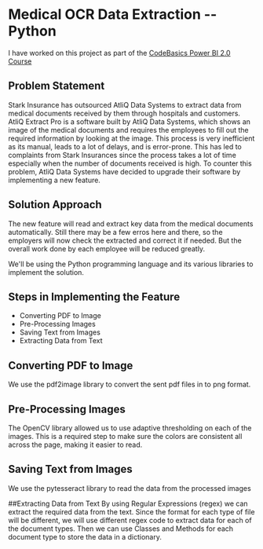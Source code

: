 # Medical OCR Data Extraction -- Python

I have worked on this project as part of the [CodeBasics Power BI 2.0 Course](https://codebasics.io/courses/python-for-beginner-and-intermediate-learners)

## Problem Statement

Stark Insurance has outsourced AtliQ Data Systems to extract data from medical documents received by them through hospitals and customers. AtliQ Extract Pro is a software built by AtliQ Data Systems, which shows an image of the medical documents and requires the employees to fill out the required information by looking at the image. This process is very inefficient as its manual, leads to a lot of delays, and is error-prone. This has led to complaints from Stark Insurances since the process takes a lot of time especially when the number of documents received is high. To counter this problem, AtliQ Data Systems have decided to upgrade their software by implementing a new feature.

## Solution Approach

The new feature will read and extract key data from the medical documents automatically. Still there may be a few erros here and there, so the employers will now check the extracted and correct it if needed. But the overall work done by each employee will be reduced greatly.

We'll be using the Python programming language and its various libraries to implement the solution.


## Steps in Implementing the Feature
- Converting PDF to Image
- Pre-Processing Images
- Saving Text from Images
- Extracting Data from Text

## Converting PDF to Image  
We use the pdf2image library to convert the sent pdf files in to png format.

## Pre-Processing Images  
The OpenCV library allowed us to use adaptive thresholding on each of the images. This is a required step to make sure the colors are consistent all across the page, making it easier to read.

## Saving Text from Images
We use the pytesseract library to read the data from the processed images

##Extracting Data from Text
By using Regular Expressions (regex) we can extract the required data from the text. Since the format for each type of file will be different, we will use different regex code to extract data for each of the document types. Then we can use Classes and Methods for each document type to store the data in a dictionary.
